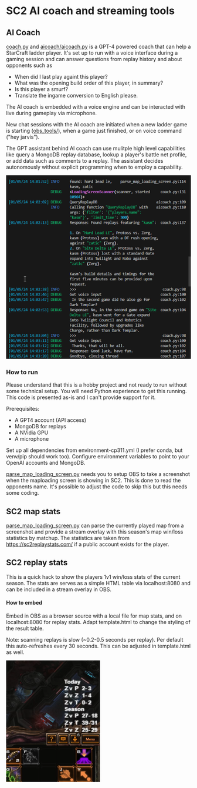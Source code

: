 # SC2 AI coach and streaming tools

## AI Coach

[coach.py](coach.py) and [aicoach/aicoach.py](aicoach/aicoach.py) is a GPT-4 powered coach that can help a StarCraft ladder player. It's set up to run with a voice interface during a gaming session and can answer questions from replay history and about opponents such as

- When did I last play againt this player?
- What was the opening build order of this player, in summary?
- Is this player a smurf?
- Translate the ingame conversion to English please.

The AI coach is embedded with a voice engine and can be interacted with live during gameplay via microphone.

New chat sessions with the AI coach are initiated when a new ladder game is starting ([obs_tools/](obs_tools/)), when a game just finished, or on voice command ("hey jarvis").

The GPT assistant behind AI coach can use mulitple high level capabilities like query a MongoDB replay database, lookup a player's battle net profile, or add data such as comments to a replay. The assistant decides autonomously without explicit programming when to employ a capability.

![Alt text](archive/aicoach-replaydb-example.png "a title")

### How to run

Please understand that this is a hobby project and not ready to run without some technical setup. You will need Python experience to get this running. This code is presented as-is and I can't provide support for it.

Prerequisites:

- A GPT4 account (API access)
- MongoDB for replays
- A NVidia GPU
- A microphone

Set up all dependencies from environment-cp311.yml (I prefer conda, but venv/pip should work too).
Configure environment variables to point to your OpenAI accounts and MongoDB.

[parse_map_loading_screen.py](parse_map_loading_screen.py) needs you to setup OBS to take a screenshot when the maploading screen is showing in SC2. This is done to read the opponents name. It's possible to adjust the code to skip this but this needs some coding.

## SC2 map stats

[parse_map_loading_screen.py](parse_map_loading_screen.py) can parse the currently played map from a screenshot and provide a stream overlay with this season's map win/loss statistics by matchup. The statistics are taken from https://sc2replaystats.com/ if a public account exists for the player.

## SC2 replay stats

This is a quick hack to show the players 1v1 win/loss stats of the current season. The stats are serves as a simple HTML table via localhost:8080 and can be included in a stream overlay in OBS.

#### How to embed

Embed in OBS as a browser source with a local file for map stats, and on localhost:8080 for replay stats. Adapt template.html to change the styling of the result table.

Note: scanning replays is slow (~0.2-0.5 seconds per replay). Per default this auto-refreshes every 30 seconds. This can be adjusted in template.html as well.

![example](example.png)
